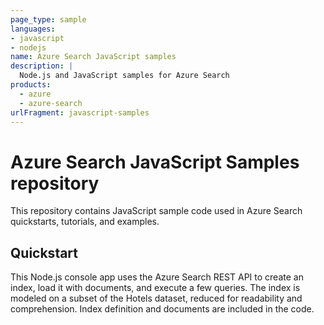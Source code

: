 ```yaml
---
page_type: sample
languages:
- javascript
- nodejs
name: Azure Search JavaScript samples
description: |
  Node.js and JavaScript samples for Azure Search
products:
  - azure
  - azure-search
urlFragment: javascript-samples
---
```


# Azure Search JavaScript Samples repository

This repository contains JavaScript sample code used in Azure Search quickstarts, tutorials, and examples.

## Quickstart

This Node.js console app uses the Azure Search REST API to create an index, load it with documents, and execute a few queries. The index is modeled on a subset of the Hotels dataset, reduced for readability and comprehension. Index definition and documents are included in the code.
